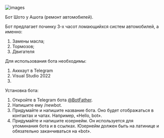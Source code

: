 ![images](https://github.com/user-attachments/assets/be7bf826-b985-4aba-bae0-769308a173e4)

Бот Шото у Ашота (ремонт автомобилей).

Бот предлагает починку 3-х часот ломающийхся систем автомобилей, а именно: 

1. Замены масла;
2. Тормозов;
3. Двигателя

Для использования бота необходимы:
1. Акккаут в Telegram
2. Visual Studio 2022
3. 

Установка бота:
1. Откройте в Telegram бота [@BotFather](https://t.me/BotFather).
2. Напишите ему /newbot.
3. Придумайте и напишите название бота. Оно будет отображаться в контактах и чатах. Например, «Hello, bot».
4. Придумайте и напишите юзернейм. Он используется для упоминания бота и в ссылках.
Юзернейм должен быть на латинице и обязательно заканчиваться на «bot».
